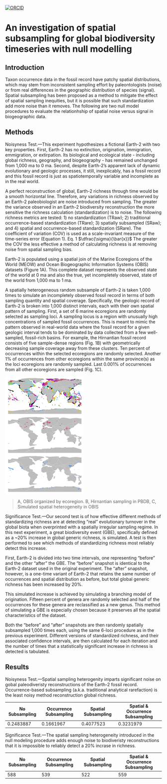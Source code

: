 [![ORCID](https://img.shields.io/badge/ORCID-0000--0002--4731--6091-green?logo=orcid)](https://orcid.org/0000-0002-4731-6091)

# An investigation of spatial subsampling for global biodiversity timeseries with null modelling

## Introduction

Taxon occurrence data in the fossil record have patchy spatial distributions, which may stem from inconsistent sampling effort by paleontologists (noise) or from real differences in the geographic distribution of species (signal). Spatial subsampling has been proposed as a method to mitigate the effect of spatial sampling inequities, but it is possible that such standardization add more noise than it removes. The following are two null model procedures to evaluate the relationhship of spatial noise versus signal in biogeographic data.

## Methods
Noisyness Test.—This experiment hypothesizes a fictional Earth-2 with two key properties. First, Earth-2 has no extinction, origination, immigration, emmigration, or extirpation. Its biological and ecological state - including global richness, geography, and biogeography - has remained unchanged from 1,000 ma to 0 ma. Second, despite Earth-2’s apparent lack of dynamic evolutionary and geologic processes, it still, inexplicably, has a fossil record and this fossil record is just as spatiotemporally variable and incomplete as in the real world.

A perfect reconstruction of global, Earth-2 richness through time would be a smooth horizontal line. Therefore, any variations in richness observed by an Earth-2 paleobiologist are noise introduced from sampling. The greater the variance observed in an Earth-2 biodiversity reconstruction the more sensitive the richness calculation (standardization) is to noise. The following richness metrics are tested: 1) no standardization (TRaw); 2) traditional occurrence-based standardization (TRare); 3) spatially subsampled (SRaw); and 4) spatial and occurrence-based standardization (SRare). The coefficient of variation (COV) is used as a scale-invariant measure of the time-series error (Equation 1). 
	Eq. 1  $`\dfrac{\sigma}{\bar{x}}`$
The greater the COV the less effective a method of calculating richness is at removing noise from spatial sampling bias.

Earth-2 is populated using a spatial join of the Marine Ecoregions of the World (MEOW) and Ocean Biogeographic Information Systems (OBIS) datasets (Figure 1A). This complete dataset represents the observed state of the world at 0 ma and also the true, yet incompletely observed, state of the world from 1,000 ma to 1 ma. 

A spatially heterogeneous random subsample of Earth-2 is taken 1,000 times to simulate an incompletely observed fossil record in terms of both sampling quantity and spatial coverage. Specifically, the geologic record of Earth-2 is broken into 1,000 distinct intervals, each with their own spatial pattern of sampling. First, a set of 6 marine ecoregions are randomly selected as sampling loci. A sampling locus is a region with unusually high concentrations of sampled fossil occurrences. This is meant to mimic the pattern observed in real-world data where the fossil record for a given geologic interval tends to be dominated by data collected from a few well-sampled, fossil-rich basins. For example, the Hirnantian fossil record consists of five sample-dense regions (Fig. 1B) with geometrically decreasing sample coverage away from these clusters. Ten percent of occurrences within the selected ecoregions are randomly selected. Another 1% of occurrences from other ecoregions within the same province(s) as the loci ecoregions are randomly sampled. Last 0.001% of occurrences from all other ecoregions are sampled (Fig. 1C).

![Figure 1](/Analyses/Figure1.png)
> A, OBIS organized by ecoregion. B, Hirnantian sampling in PBDB, C, Simulated spatial heterogeneity in OBIS

Significance Test.—Our second test is of how effective different methods of standardizing richness are at detecting “real” evolutionary turnover in the global biota when overprinted with a spatially irregular sampling regime. In this next experiment, a great biodiversity event (GBE), specifically defined as a ~20% increase in global generic richness, is simulated. A test is then performed to see which methods of standardizing richness most reliably detect this increase.

First, Earth-2 is divided into two time intervals, one representing “before” and the other “after” the GBE. The “before” snapshot is identical to the Earth-2 dataset used in the original experiment. The “after” snapshot, however, is a one-time variant of Earth-2 that retains the same number of occurrences and spatial distribution as before, but total global generic richness has been increased by 20%. 

This simulated increase is achieved by simulating a branching model of origination. Fifteen percent of genera are randomly selected and half of the occurrences for these genera are reclassified as a new genus. This method of simulating a GBE is especially chosen because it preserves all the spatial characteristics of the dataset.

Both the “before” and “after” snapshots are then randomly spatially subsampled 1,000 times each, using the same 6-loci procedure as in the previous experiment. Different versions of standardized richness, and their associated confidence intervals, are then calculated for each iteration and the number of times that a statistically significant increase in richness is detected is tabulated.

## Results

Noisyness Test.—Spatial sampling heterogenity imparts significant noise on gobal paleodiveristy reconstructions of the Earth-2 fossil record. Occurrence-based subsampling (a.k.a. traditional analytical rarefaction) is the least noisy method reconstruction global richness. 

No Subsampling | Occurrence Subsampling | Spatial Subsampling | Spatial & Occurrence Subsampling
---- | ---- | ---- | ----
0.2483887 | 0.1661967 | 0.4077523 | 0.3231979

Significance Test.—The spatial sampling heterogeneity introduced in the null modeling procedure adds enough noise to biodiveristy reconstructions that it is impossible to reliably detect a 20% incrase in richness.

No Subsampling | Occurrence Subsampling | Spatial Subsampling | Spatial & Occurrence Subsampling
---- | ---- | ---- | ----
588 | 539 | 522 | 559 
